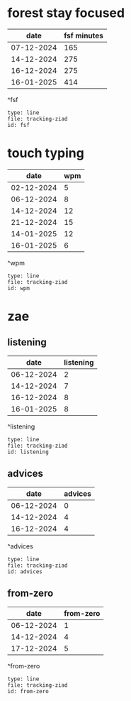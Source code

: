 
# forest stay focused

| date       | fsf minutes |
| ---------- | ----------- |
| 07-12-2024 | 165         |
| 14-12-2024 | 275         |
| 16-12-2024 | 275         |
| 16-01-2025 | 414         |
^fsf

```chart
type: line
file: tracking-ziad
id: fsf 
```
# touch typing

| date       | wpm |
| ---------- | --- |
| 02-12-2024 | 5   |
| 06-12-2024 | 8   |
| 14-12-2024 | 12  |
| 21-12-2024 | 15  |
| 14-01-2025 | 12  |
| 16-01-2025 | 6   |
^wpm

```chart
type: line
file: tracking-ziad
id: wpm 
```
# zae
## listening 

| date       | listening |
| ---------- | --------- |
| 06-12-2024 | 2         |
| 14-12-2024 | 7         |
| 16-12-2024 | 8         |
| 16-01-2025 | 8         |
^listening

```chart
type: line
file: tracking-ziad
id: listening 
```

## advices

| date       | advices |
| ---------- | --- |
| 06-12-2024 | 0   |
| 14-12-2024 | 4   |
| 16-12-2024 | 4   |
^advices

```chart
type: line
file: tracking-ziad
id: advices 
```

## from-zero

| date       | from-zero |
| ---------- | --- |
| 06-12-2024 | 1   |
| 14-12-2024 | 4   |
| 17-12-2024 | 5   |
^from-zero

```chart
type: line
file: tracking-ziad
id: from-zero 
```
